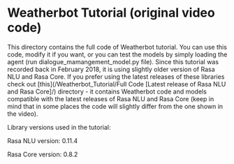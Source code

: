# Weatherbot Tutorial (original video code)

This directory contains the full code of Weatherbot tutorial. You can use this code, modify it if you want, or you can test the models by simply loading the agent (run dialogue_mamangement_model.py file).
Since this tutorial was recorded back in February 2018, it is using slightly older version of Rasa NLU and Rasa Core. If you prefer using the latest releases of these libraries check out
  [this](/Weatherbot_Tutorial/Full Code [Latest release of Rasa NLU and Rasa Core]/) directory - it contains Weatherbot code and models compatible with the latest releases of Rasa NLU and Rasa Core (keep in mind that in some places the code will slightly differ from the one shown in the video).

Library versions used in the tutorial:

Rasa NLU version: 0.11.4

Rasa Core version: 0.8.2